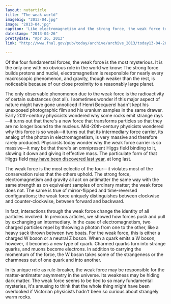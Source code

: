 ```yaml
---
layout: nutarticle
title: "The weak world"
imagebig: "2013-04.jpg"
image: "2013-04.jpg"
caption: 'Like electromagnetism and the strong force, the weak force transfers momentum by <a href="http://www.fnal.gov/pub/today/archive/archive_2013/today13-03-15_NutshellReadMore.html">tossing an intermediate boson</a>. However, the act of throwing or catching the boson also transforms the particles.'
datestamp: "2013-04-26"
prettydate: "Apr 26, 2013"
link: "http://www.fnal.gov/pub/today/archive/archive_2013/today13-04-26.html"

---
```


Of the four fundamental forces, the weak force is the most mysterious. It is the only one with no obvious role in the world we know: The strong force builds protons and nuclei, electromagnetism is responsible for nearly every macroscopic phenomenon, and gravity, though weaker than the rest, is noticeable because of our close proximity to a reasonably large planet.

The only observable phenomenon due to the weak force is the radioactivity of certain substances (not all). I sometimes wonder if this major aspect of nature might have gone unnoticed if Henri Becquerel hadn't kept his unexposed photographic film and his uranium samples in the same drawer. Early 20th-century physicists wondered why some rocks emit strange rays—it turns out that there's a new force that transforms particles so that they are no longer bound to the nucleus. Mid-20th-century physicists wondered why this force is so weak—it turns out that its intermediary force carrier, its analog of the photon in electromagnetism, is very massive and therefore rarely produced. Physicists today wonder why the weak force carrier is so massive—it may be that there's an omnipresent Higgs field binding to it, slowing it down and giving it effective mass. The particulate form of that Higgs field [may have been discovered last year](http://www.fnal.gov/pub/presspass/press_releases/2012/Higgs-Search-LHC-20120704.html), at long last.

The weak force is the most eclectic of the four—it violates most of the conservation rules that the others uphold. The strong force, electromagnetism and gravity all act on antimatter the same way with the same strength as on equivalent samples of ordinary matter; the weak force does not. The same is true of mirror-flipped and time-reversed configurations; the weak force uniquely distinguishes between clockwise and counter-clockwise, between forward and backward.

In fact, interactions through the weak force change the identity of all particles involved. In previous articles, we showed how forces push and pull by exchanging an intermediary. In the case of electromagnetism, two charged particles repel by throwing a photon from one to the other, like a heavy sack thrown between two boats. For the weak force, this is either a charged W boson or a neutral Z boson. When a quark emits a W boson, however, it becomes a new type of quark. Charmed quarks turn into strange quarks, and muons become electrons. In addition to carrying the momentum of the force, the W boson takes some of the strangeness or the charmness out of one quark and into another.

In its unique role as rule-breaker, the weak force may be responsible for the matter-antimatter asymmetry in the universe. Its weakness may be hiding dark matter. The weak force seems to be tied to so many fundamental mysteries, it's amusing to think that the whole thing might have been overlooked if Victorian physicists hadn't been so curious about strangely warm rocks.

